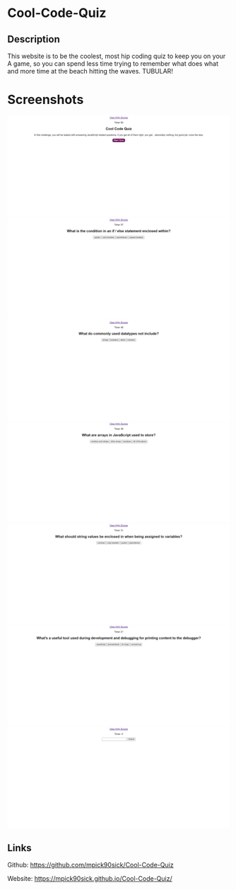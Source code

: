 # Cool-Code-Quiz

## Description

This website is to be the coolest, most hip coding quiz to keep you on your A game, so you can spend less time trying to remember what does what and more time at the beach hitting the waves. TUBULAR!

# Screenshots

![screenshot](<Assets/Screenshot (42).png>)
![screenshot](<Assets/Screenshot (43).png>)
![screenshot](<Assets/Screenshot (44).png>)
![screenshot](<Assets/Screenshot (45).png>)
![screenshot](<Assets/Screenshot (46).png>)
![screenshot](<Assets/Screenshot (47).png>)
![screenshot](<Assets/Screenshot (48).png>)

## Links

Github: https://github.com/mpick90sick/Cool-Code-Quiz

Website: https://mpick90sick.github.io/Cool-Code-Quiz/
